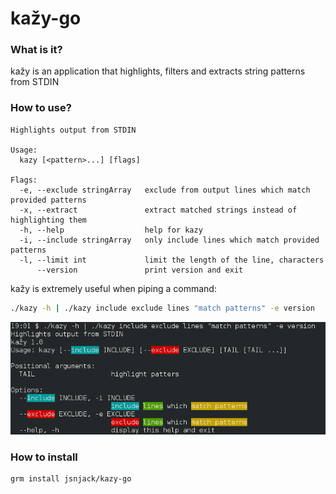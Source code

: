 kažy-go
====

### What is it?
kažy is an application that highlights, filters and extracts string patterns from STDIN

### How to use?
```
Highlights output from STDIN

Usage:
  kazy [<pattern>...] [flags]

Flags:
  -e, --exclude stringArray   exclude from output lines which match provided patterns
  -x, --extract               extract matched strings instead of highlighting them
  -h, --help                  help for kazy
  -i, --include stringArray   only include lines which match provided patterns
  -l, --limit int             limit the length of the line, characters
      --version               print version and exit
```
kažy is extremely useful when piping a command:
```bash
./kazy -h | ./kazy include exclude lines "match patterns" -e version
```
![ScreenShot](https://raw.githubusercontent.com/jsnjack/kazy-go/master/screenshot.png)

### How to install

```
grm install jsnjack/kazy-go
```
